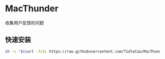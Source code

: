 # MacThunder
收集用户反馈的问题

## 快速安装

```bash
sh -c "$(curl -fsSL https://raw.githubusercontent.com/TidleCao/MacThunder/master/install.sh)"
```
